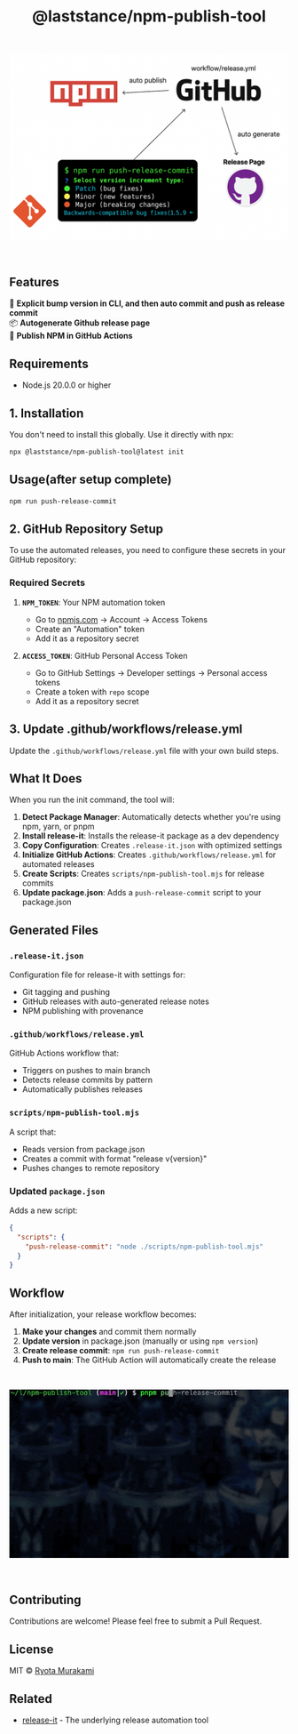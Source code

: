 <h1 align="center">
    @laststance/npm-publish-tool
</h1>

<br>

<p align="center">
  <img src="./assets/cover_image.png" alt="cover_image"/>
</p>

<br>

## Features

🚀 **Explicit bump version in CLI, and then auto commit and push as release commit**  
📦 **Autogenerate Github release page**  
🔧 **Publish NPM in GitHub Actions**

## Requirements

- Node.js 20.0.0 or higher

## 1. Installation

You don't need to install this globally. Use it directly with npx:

```bash
npx @laststance/npm-publish-tool@latest init
```

## Usage(after setup complete)

```bash
npm run push-release-commit
```

## 2. GitHub Repository Setup

To use the automated releases, you need to configure these secrets in your GitHub repository:

### Required Secrets

1. **`NPM_TOKEN`**: Your NPM automation token

   - Go to [npmjs.com](https://www.npmjs.com/) → Account → Access Tokens
   - Create an "Automation" token
   - Add it as a repository secret

2. **`ACCESS_TOKEN`**: GitHub Personal Access Token
   - Go to GitHub Settings → Developer settings → Personal access tokens
   - Create a token with `repo` scope
   - Add it as a repository secret

## 3. Update .github/workflows/release.yml

Update the `.github/workflows/release.yml` file with your own build steps.

## What It Does

When you run the init command, the tool will:

1. **Detect Package Manager**: Automatically detects whether you're using npm, yarn, or pnpm
2. **Install release-it**: Installs the release-it package as a dev dependency
3. **Copy Configuration**: Creates `.release-it.json` with optimized settings
4. **Initialize GitHub Actions**: Creates `.github/workflows/release.yml` for automated releases
5. **Create Scripts**: Creates `scripts/npm-publish-tool.mjs` for release commits
6. **Update package.json**: Adds a `push-release-commit` script to your package.json

## Generated Files

### `.release-it.json`

Configuration file for release-it with settings for:

- Git tagging and pushing
- GitHub releases with auto-generated release notes
- NPM publishing with provenance

### `.github/workflows/release.yml`

GitHub Actions workflow that:

- Triggers on pushes to main branch
- Detects release commits by pattern
- Automatically publishes releases

### `scripts/npm-publish-tool.mjs`

A script that:

- Reads version from package.json
- Creates a commit with format "release v{version}"
- Pushes changes to remote repository

### Updated `package.json`

Adds a new script:

```json
{
  "scripts": {
    "push-release-commit": "node ./scripts/npm-publish-tool.mjs"
  }
}
```

## Workflow

After initialization, your release workflow becomes:

1. **Make your changes** and commit them normally
2. **Update version** in package.json (manually or using `npm version`)
3. **Create release commit**: `npm run push-release-commit`
4. **Push to main**: The GitHub Action will automatically create the release

<br>

<p align="center">
  <img src="./assets/demo.gif" alt="demo"/>
</p>

<br>

## Contributing

Contributions are welcome! Please feel free to submit a Pull Request.

## License

MIT © [Ryota Murakami](https://ryota-murakami.github.io/)

## Related

- [release-it](https://github.com/release-it/release-it) - The underlying release automation tool
